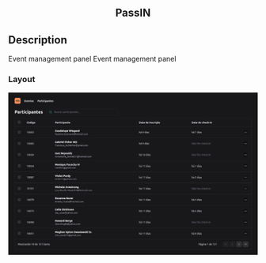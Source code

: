 <div align="center">
  <h2>PassIN</h2>
</div>

## Description

Event management panel Event management panel

### Layout

![alt text](.github/image.png)
